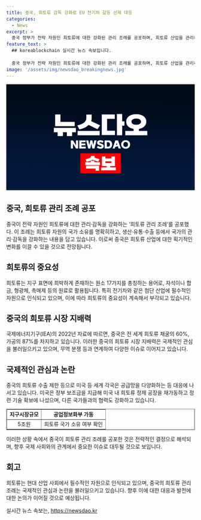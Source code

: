 ```yaml
---
title: 중국, 희토류 감독 강화로 EU 전기차 갈등 선제 대응
categories:
  - News
excerpt: >
  중국 정부가 전략 자원인 희토류에 대한 강화된 관리 조례를 공포하며, 희토류 산업을 관리하고 규제하는 내용을 다양하게 포함하고 있다. 이에 따라 희토류는 국가 소유로 명시되고, 산업 발전에 대한 계획 수립과 산업 기술 지원, 수출 엄격한 관리 등이 강조되고 있다. 특히 중국의 희토류 시장 지배력을 바탕으로 미국, 유럽 등과의 무역 분쟁 시 무역 보복으로 활용하는 모습이 두드러지며, 세계 각국은 이에 대응하기 위해 공급망을 다양화하고 있다.
feature_text: >
  ## koreablockchain 실시간 뉴스 속보입니다.

  중국 정부가 전략 자원인 희토류에 대한 강화된 관리 조례를 공포하며, 희토류 산업을 관리하고 규제하는 내용을 다양하게 포함하고 있다. 이에 따라 희토류는 국가 소유로 명시되고, 산업 발전에 대한 계획 수립과 산업 기술 지원, 수출 엄격한 관리 등이 강조되고 있다. 특히 중국의 희토류 시장 지배력을 바탕으로 미국, 유럽 등과의 무역 분쟁 시 무역 보복으로 활용하는 모습이 두드러지며, 세계 각국은 이에 대응하기 위해 공급망을 다양화하고 있다.
image: '/assets/img/newsdao_breakingnews.jpg'
---
```


<p><img src="/assets/img/newsdao_breakingnews.jpg" alt="koreablockchain 속보" /></p>

<h2 data-ke-size="size26">중국, 희토류 관리 조례 공포</h2>

<p data-ke-size="size16">중국이 전략 자원인 희토류에 대한 관리·감독을 강화하는 ‘희토류 관리 조례’를 공포했다. 이 조례는 희토류 자원의 국가 소유를 명확히하고, 생산·유통·수출 등에서 국가의 관리·감독을 강화하는 내용을 담고 있습니다. 이로써 중국은 희토류 산업에 대한 획기적인 변화를 이끌 수 있을 것으로 전망됩니다.</p>

<h2 data-ke-size="size26">희토류의 중요성</h2>

<p data-ke-size="size16">희토류는 지구 표면에 희박하게 존재하는 원소 17가지를 총칭하는 용어로, 자석이나 합금, 형광체, 촉매제 등의 원료로 활용됩니다. 특히 전기차와 같은 첨단 산업에 필수적인 자원으로 인식되고 있으며, 이에 따라 희토류의 중요성이 계속해서 부각되고 있습니다.</p>

<h2 data-ke-size="size26">중국의 희토류 시장 지배력</h2>

<p data-ke-size="size16">국제에너지기구(IEA)의 2022년 자료에 따르면, 중국은 전 세계 희토류 채굴의 60%, 가공의 87%를 차지하고 있습니다. 이러한 중국의 희토류 시장 지배력은 국제적인 관심을 불러일으키고 있으며, 무역 분쟁 등과 연계하여 다양한 이슈로 이어지고 있습니다.</p>

<h2 data-ke-size="size26">국제적인 관심과 논란</h2>

<p data-ke-size="size16">중국의 희토류 수출 제한 등으로 미국 등 세계 각국은 공급망을 다양화하는 등 대응에 나서고 있습니다. 미국은 정부 보조금을 지급해 미국 내 희토류 정제 공장을 재가동하고 정련 기술 확보에 나섰으며, 다른 국가들과의 협력도 강화하고 있습니다.</p>

<table style="width: 100%;" border="1">
<tbody>
<tr>
<td style="text-align: center; height: 17px;"><b>지구시장규모</b></td>
<td style="text-align: center; height: 17px;"><b>공업정보화부 가동</b></td>
</tr>
<tr>
<td style="text-align: center; height: 17px;">5조원</td>
<td style="text-align: center; height: 17px;">희토류 국가 소유 여부 확인</td>
</tr>
</tbody>
</table>

<p data-ke-size="size16">이러한 상황 속에서 중국이 희토류 관리 조례를 공포한 것은 전략적인 결정으로 해석되며, 향후 국제 사회와의 관계에서 중요한 이슈로 대두될 것으로 보입니다.</p>

<h2 data-ke-size="size26">회고</h2>

<p data-ke-size="size16">희토류는 현대 산업 사회에서 필수적인 자원으로 인식되고 있으며, 중국의 희토류 관리 조례는 국제적인 관심과 논란을 불러일으키고 있습니다. 향후 이에 대한 대응과 발전에 대한 논의가 이어질 것으로 예상됩니다.</p>
실시간 뉴스 속보는, <a href="https://newsdao.kr" rel="dofollow">https://newsdao.kr</a>


